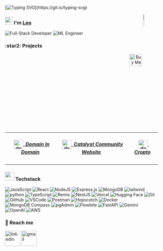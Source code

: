 <!-- Intro part -->
[![Typing SVG](https://readme-typing-svg.herokuapp.com?font=Architects+Daughter&color=7AF79A&size=30&lines=Hey+there!+It's+Harsha!;I'm+a+Full+Stack+Developer...;)](https://git.io/typing-svg)
<!-- About me -->
<p>
  <img width="10%" align="right" src="https://media.giphy.com/media/O51MQ3DduOcGW6ofR3/giphy.gif" />
  <div>
   <h3>
     <img src="https://media.giphy.com/media/hvRJCLFzcasrR4ia7z/giphy.gif" width="25"> 
     I'm 
     <a href="https://portfolio-leocodeios-projects.vercel.app/" target="blank">Leo</a>
   </h3>
   <div>
     <img alt="Full-Stack Developer" src="https://img.shields.io/badge/Full--Stack%20Developer-wheat?style=for-the-badge&logo=javascript&logoColor=black"/>
     <img alt="ML Engineer" src="https://img.shields.io/badge/AI&ML%20Engineer-brightgreen?style=for-the-badge&logo=python&logoColor=white"/>
   </div>
  </div>
</p>

<!-- About the Project -->
<h3>:star2: Projects</h3>

<p>
 <a  align="right" href="https://www.buymeacoffee.com/leocodeio" target="_blank">
  <img  align="right" src="https://cdn.buymeacoffee.com/buttons/default-orange.png" alt="Buy Me A Coffee" height="41">
 </a>



<table border="0">
  <tr>
    <td align="center">
        <h5>
         &nbsp;
            <a href="https://catalyst-domain-in-domain.vercel.app/" target="blank">
              <img align="center" src="https://i.pinimg.com/originals/49/f6/b3/49f6b314d7873260af254d54ff96af64.png" alt="dod" height="30" width="30"/>&nbsp; Domain In Domain
            </a>
        </h5>
    </td>
    <td align="center">
        <h5>
         &nbsp;
            <a href="https://catalyst-com.app/" target="blank">
              <img align="center" src="https://i.pinimg.com/736x/3f/58/20/3f582064e15e2f13546b0603cef5b968.jpg" alt="dod" height="30" width="30"  />&nbsp; Catalyst Community Website
            </a>
        </h5>
    </td>
       <td align="center">
        <h5>
         &nbsp;
            <a href="https://cropto-eight.vercel.app/" target="blank">
              <img align="center" src="https://raw.githubusercontent.com/leocodeio/Cropto/refs/heads/main/public/favicon.ico" alt="dod" height="30" width="30"  />&nbsp; Cropto
            </a>
        </h5>
    </td>
  </tr>
</table>
</p>
<!-- </details>  -->
<!--
```text
🌞 Morning    315 commits    ██████████████████████░░░   94.65% 
🌆 Daytime    540 commits    ██████████████░░░░░░░░░░░   59.41% 
🌃 Evening    54 commits     █░░░░░░░░░░░░░░░░░░░░░░░░   5.94% 
🌙 Night      0 commits      ░░░░░░░░░░░░░░░░░░░░░░░░░   0.0%
```
-->


<h3><img src="https://media.giphy.com/media/iY8CRBdQXODJSCERIr/giphy.gif" width="30px">&nbsp;Techstack</h3>
<div>
  <img  alt="JavaScript" src="https://img.shields.io/badge/javascript-%23323330.svg?style=for-the-badge&logo=javascript&logoColor=%23F7DF1E"/>
  <img  alt="React" src="https://img.shields.io/badge/react-%2320232a.svg?style=for-the-badge&logo=react&logoColor=%2361DAFB"/>
  <img  alt="NodeJS" src="https://img.shields.io/badge/node.js-%2343853D.svg?style=for-the-badge&logo=node-dot-js&logoColor=white"/>
  <img  alt="Express.js" src="https://img.shields.io/badge/express.js-%23404d59.svg?style=for-the-badge&logo=express&logoColor=%2361DAFB"/>
  <img  alt="MongoDB" src ="https://img.shields.io/badge/MongoDB-%234ea94b.svg?style=for-the-badge&logo=mongodb&logoColor=white"/>
  <img  alt="tailwind" src="https://img.shields.io/badge/Tailwind_CSS-38B2AC?style=for-the-badge&logo=tailwind-css&logoColor=white"/>
  <img  alt="python" src ="https://img.shields.io/badge/Python-14354C?style=for-the-badge&logo=python&logoColor=white"/>
  <img alt="TypeScript" src="https://img.shields.io/badge/TypeScript-007ACC?style=for-the-badge&logo=typescript&logoColor=white"/>
  <img alt="Remix" src="https://img.shields.io/badge/Remix-FF4C4C?style=for-the-badge&logo=remix&logoColor=white"/>  
  <img alt="NestJS" src="https://img.shields.io/badge/NestJS-EA2845?style=for-the-badge&logo=nestjs&logoColor=white"/>
  <img alt="Vercel" src="https://img.shields.io/badge/Vercel-000000?style=for-the-badge&logo=vercel&logoColor=white"/>
  <img alt="Hugging Face" src="https://img.shields.io/badge/Hugging%20Face-F24E1E?style=for-the-badge&logo=huggingface&logoColor=white"/>
  <img alt="Git" src="https://img.shields.io/badge/Git-F05032?style=for-the-badge&logo=git&logoColor=white"/>
  <img alt="GitHub" src="https://img.shields.io/badge/GitHub-181717?style=for-the-badge&logo=github&logoColor=white"/>
  <img alt="VSCode" src="https://img.shields.io/badge/Visual%20Studio%20Code-007ACC?style=for-the-badge&logo=visual-studio-code&logoColor=white"/>
  <img alt="Postman" src="https://img.shields.io/badge/Postman-FF6C37?style=for-the-badge&logo=postman&logoColor=white"/>
  <img alt="Hopscotch" src="https://img.shields.io/badge/Hopscotch-00BEB7?style=for-the-badge&logo=hopscotch&logoColor=white"/>
  <img alt="Docker" src="https://img.shields.io/badge/Docker-2496ED?style=for-the-badge&logo=docker&logoColor=white"/>
  <img alt="MongoDB Compass" src="https://img.shields.io/badge/MongoDB%20Compass-4EA94B?style=for-the-badge&logo=mongodb&logoColor=white"/>
  <img alt="pgAdmin" src="https://img.shields.io/badge/pgAdmin-2F3E52?style=for-the-badge&logo=pgadmin&logoColor=white"/>
  <img alt="Flowbite" src="https://img.shields.io/badge/Flowbite-0E3C4E?style=for-the-badge&logo=flowbite&logoColor=white"/>
  <img alt="FastAPI" src="https://img.shields.io/badge/FastAPI-005571?style=for-the-badge&logo=fastapi&logoColor=white"/>
  <img alt="Gemini" src="https://img.shields.io/badge/Gemini-00A3E0?style=for-the-badge&logo=google&logoColor=white"/>
  <img alt="OpenAI" src="https://img.shields.io/badge/OpenAI-412991?style=for-the-badge&logo=openai&logoColor=white"/>
  <img alt="AWS" src="https://img.shields.io/badge/AWS-FF9900?style=for-the-badge&logo=amazonaws&logoColor=white"/>


</div>


<!-- reach me -->
<h3>🤝 Reach me</h3>
<div id="user-content-toc">
 <!--icons and links-->
   <p align="left">
       <a href="https://www.linkedin.com/in/sai-harsha-vardhan-pittada-8a9a74252/" target="blank"><img align="center" src="https://user-images.githubusercontent.com/88904952/234979284-68c11d7f-1acc-4f0c-ac78-044e1037d7b0.png" alt="linkedin" height="50" width="50" /></a>
       <a href="mailto:name@rapidtables.com" target="blank"><img align="center" src="https://github.com/Mo-Alsehli/Mo-Alsehli/assets/98949843/6d935082-a6bb-4f5d-be13-87b821d8421c" alt="gmail" height="50" width="50"  /></a>
   </p>
 </div>

  
